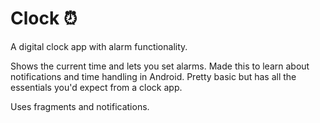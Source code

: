 # Clock ⏰

A digital clock app with alarm functionality.

Shows the current time and lets you set alarms. Made this to learn about notifications and time handling in Android. Pretty basic but has all the essentials you'd expect from a clock app.

Uses fragments and notifications.
